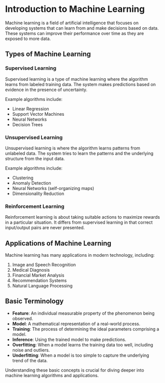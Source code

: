# Introduction to Machine Learning

Machine learning is a field of artificial intelligence that focuses on developing systems that can learn from and make decisions based on data. These systems can improve their performance over time as they are exposed to more data.

## Types of Machine Learning

### Supervised Learning

Supervised learning is a type of machine learning where the algorithm learns from labeled training data. The system makes predictions based on evidence in the presence of uncertainty.

Example algorithms include:

- Linear Regression
- Support Vector Machines
- Neural Networks
- Decision Trees

### Unsupervised Learning

Unsupervised learning is where the algorithm learns patterns from unlabeled data. The system tries to learn the patterns and the underlying structure from the input data.

Example algorithms include:

- Clustering
- Anomaly Detection
- Neural Networks (self-organizing maps)
- Dimensionality Reduction

### Reinforcement Learning

Reinforcement learning is about taking suitable actions to maximize rewards in a particular situation. It differs from supervised learning in that correct input/output pairs are never presented.

## Applications of Machine Learning

Machine learning has many applications in modern technology, including:

1. Image and Speech Recognition
2. Medical Diagnosis
3. Financial Market Analysis
4. Recommendation Systems
5. Natural Language Processing

## Basic Terminology

- **Feature**: An individual measurable property of the phenomenon being observed.
- **Model**: A mathematical representation of a real-world process.
- **Training**: The process of determining the ideal parameters comprising a model.
- **Inference**: Using the trained model to make predictions.
- **Overfitting**: When a model learns the training data too well, including noise and outliers.
- **Underfitting**: When a model is too simple to capture the underlying trend of the data.

Understanding these basic concepts is crucial for diving deeper into machine learning algorithms and applications.
